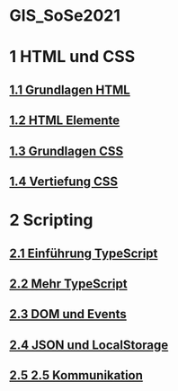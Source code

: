 # GIS_SoSe2021


# 1 HTML und CSS
## [1.1 Grundlagen HTML](https://immanuel-l.github.io/GIS_SoSe2021/Aufgaben/Aufgabe1_1/)
## [1.2 HTML Elemente](https://immanuel-l.github.io/GIS_SoSe2021/Aufgaben/Aufgabe1_2/)
## [1.3 Grundlagen CSS](https://immanuel-l.github.io/GIS_SoSe2021/Aufgaben/Aufgabe1_3/)
## [1.4 Vertiefung CSS](https://immanuel-l.github.io/GIS_SoSe2021/Aufgaben/Aufgabe1_4/)

# 2 Scripting
## [2.1 Einführung TypeScript](https://immanuel-l.github.io/GIS_SoSe2021/Aufgaben/Aufgabe2_1/)
## [2.2 Mehr TypeScript](https://immanuel-l.github.io/GIS_SoSe2021/Aufgaben/Aufgabe2_2/)
## [2.3 DOM und Events](https://immanuel-l.github.io/GIS_SoSe2021/Aufgaben/Aufgabe2_3/)
## [2.4 JSON und LocalStorage](https://immanuel-l.github.io/GIS_SoSe2021/Aufgaben/Aufgabe2_4_2/)
## [2.5 2.5 Kommunikation](https://immanuel-l.github.io/GIS_SoSe2021/Aufgaben/Aufgabe2_5/)
